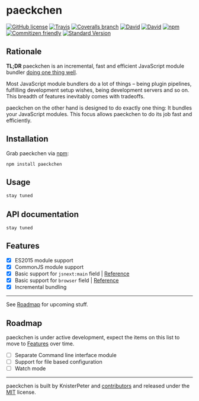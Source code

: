 # paeckchen

[![GitHub license](https://img.shields.io/github/license/KnisterPeter/paeckchen.svg)]()
[![Travis](https://img.shields.io/travis/KnisterPeter/paeckchen.svg)](https://travis-ci.org/KnisterPeter/paeckchen)
[![Coveralls branch](https://img.shields.io/coveralls/KnisterPeter/paeckchen/master.svg)](https://coveralls.io/github/KnisterPeter/paeckchen)
[![David](https://img.shields.io/david/KnisterPeter/paeckchen.svg)](https://david-dm.org/KnisterPeter/paeckchen)
[![David](https://img.shields.io/david/dev/KnisterPeter/paeckchen.svg)](https://david-dm.org/KnisterPeter/paeckchen#info=devDependencies&view=table)
[![npm](https://img.shields.io/npm/v/paeckchen.svg)](https://www.npmjs.com/package/paeckchen)
[![Commitizen friendly](https://img.shields.io/badge/commitizen-friendly-brightgreen.svg)](http://commitizen.github.io/cz-cli/)
[![Standard Version](https://img.shields.io/badge/release-standard%20version-brightgreen.svg)](https://github.com/conventional-changelog/standard-version)

## Rationale

**TL;DR** paeckchen is an incremental, fast and efficient JavaScript module bundler [doing one thing well](https://en.wikipedia.org/wiki/Unix_philosophy#Do_One_Thing_and_Do_It_Well).

Most JavaScript module bundlers do a lot of things – being plugin pipelines, fulfilling development setup wishes, being development servers and so on. This breadth of features inevitably comes with tradeoffs.

paeckchen on the other hand is designed to do exactly one thing: It bundles your JavaScript modules. This focus allows paeckchen to do its job fast and efficiently.


## Installation

Grab paeckchen via [npm](https://www.npmjs.com/package/paeckchen):

```shell
npm install paeckchen
```

## Usage

```javascript
stay tuned
```

## API documentation

```
stay tuned
```

## Features

* [x] ES2015 module support
* [x] CommonJS module support
* [x] Basic support for `jsnext:main` field | [Reference](https://github.com/rollup/rollup/wiki/jsnext:main)
* [x] Basic support for `browser` field | [Reference](https://github.com/defunctzombie/package-browser-field-spec)
* [x] Incremental bundling

---

See [Roadmap](#Roadmap) for upcoming stuff.

## Roadmap

paeckchen is under active development, expect the items on this list to move to
[Features](#features) over time.

* [ ] Separate Command line interface module
* [ ] Support for file based configuration
* [ ] Watch mode

---
paeckchen is built by KnisterPeter and [contributors](https://github.com/KnisterPeter/paeckchen/graphs/contributors)
and released under the [MIT](./LICENSE) license.
